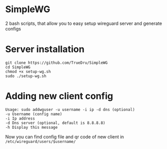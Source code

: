 # SimpleWG
2 bash scripts, that allow you to easy setup wireguard server and generate configs
# Server installation
```
git clone https://github.com/TrueDru/SimpleWG
cd SimpleWG
chmod +x setup-wg.sh
sudo ./setup-wg.sh
```
# Adding new client config
```
Usage: sudo addwguser -u username -i ip -d dns (optional)
-u Username (config name)
-i Ip address
-d Dns server (optional, default is 8.8.8.8)
-h Display this message 
```
Now you can find config file and qr code of new client in `/etc/wireguard/users/$username/`
